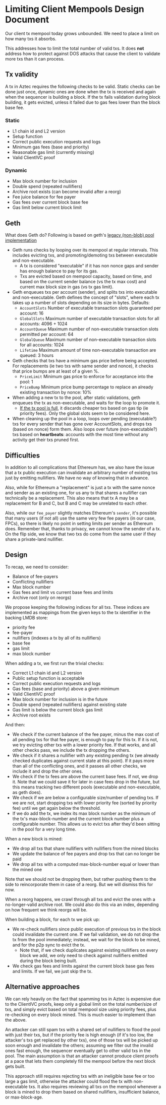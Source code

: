 # Limiting Client Mempools Design Document

Our client tx mempool today grows unbounded. We need to place a limit on how many txs it absorbs.

This addresses how to limit the total number of valid txs. It does **not** address how to protect against DOS attacks that cause the client to validate more txs than it can process.

## Tx validity

A tx in Aztec requires the following checks to be valid. Static checks can be done just once, dynamic ones are done when the tx is received and again when the sequencer is building a block. If the tx fails validation during block building, it gets evicted, unless it failed due to gas fees lower than the block base fee.

### Static

- L1 chain id and L2 version
- Setup function
- Correct public execution requests and logs
- Minimum gas fees (base and priority)
- Reasonable gas limit (currently missing)
- Valid ClientIVC proof

### Dynamic

- Max block number for inclusion
- Double spend (repeated nullifiers)
- Archive root exists (can become invalid after a reorg)
- Fee juice balance for fee payer
- Gas fees over current block base fee
- Gas limit below current block limit

## Geth

What does Geth do? Following is based on geth's [legacy (non-blob) pool implementation](https://github.com/ethereum/go-ethereum/blob/master/core/txpool/legacypool/legacypool.go)

- Geth runs checks by looping over its mempool at regular intervals. This includes evicting txs, and promoting/demoting txs between executable and non-executable.
  - A tx is considered "executable" if it has non nonce gaps and sender has enough balance to pay for its gas.
  - Txs are evicted based on mempool capacity, based on time, and based on the current sender balance (vs the tx max cost) and current max block size in gas (vs tx gas limit).
- Geth enqueues txs per account (sender), and splits txs into executable and non-executable. Geth defines the concept of "slots", where each tx takes up a number of slots depending on its size in bytes. Defaults:
  - `AccountSlots` Number of executable transaction slots guaranteed per account: 16
  - `GlobalSlots` Maximum number of executable transaction slots for all accounts: 4096 + 1024
  - `AccountQueue` Maximum number of non-executable transaction slots permitted per account: 64
  - `GlobalQueue` Maximum number of non-executable transaction slots for all accounts: 1024
  - `Lifetime` Maximum amount of time non-executable transaction are queued: 3 hours
- Geth checks that txs have a minimum gas price before being accepted. For replacements (ie two txs with same sender and nonce), it checks that price bumps are at least of a given %.
  - `PriceLimit` Minimum gas price to enforce for acceptance into the pool: 1
  - `PriceBump` Minimum price bump percentage to replace an already existing transaction by nonce: 10%
- When adding a new tx to the pool, after static validations, geth enqueues the tx as non-executable, and waits for the loop to promote it.
  - [If the tx pool is full](https://github.com/ethereum/go-ethereum/blob/80b8d7a13c20254a9cfb9f7cbca1ab00aa6a3b50/core/txpool/legacypool/legacypool.go#L691-L692), it discards cheaper txs based on gas tip (ie priority fees). Only the global slots seem to be considered here.
- When cleaning up the pool in a loop, loops over pending (executable?) txs for every sender that has gone over AccountSlots, and drops txs (based on nonce) form them. Also loops over future (non-executable?) txs based on **heartbeats**: accounts with the most time without any activity get their txs pruned first.

## Difficulties

In addition to all complications that Ethereum has, we also have the issue that a tx public execution can invalidate an arbitrary number of existing txs just by emitting nullifiers. We have no way of knowing that in advance.

Also, while for Ethereum a "replacement" is just a tx with the same nonce and sender as an existing one, for us any tx that shares a nullifier can technically be a replacement. This also means that tx A may be a replacement for B and C, but B and C may be unrelated to each other.

Also, while our `fee_payer` slightly matches Ethereum's `sender`, it's possible that many users (if not all) use the same very few fee payers (in our case, FPCs), so there is likely no point in setting limits per sender as Ethereum does. Remember that, thanks to privacy, we cannot know the sender of a tx. On the flip side, we know that two txs do come from the same user if they share a private-land nullifier.

## Design

To recap, we need to consider:

- Balance of fee-payers
- Conflicting nullifiers
- Max block number
- Gas fees and limit vs current base fees and limits
- Archive root (only on reorgs)

We propose keeping the following indices for all txs. These indices are implemented as mappings from the given keys to the tx identifier in the backing LMDB store:

- priority fee
- fee-payer
- nullifiers (indexes a tx by all of its nullifiers)
- base fee
- gas limit
- max block number

When adding a tx, we first run the trivial checks:

- Correct L1 chain id and L2 version
- Public setup function is acceptable
- Correct public execution requests and logs
- Gas fees (base and priority) above a given minimum
- Valid ClientIVC proof
- Max block number for inclusion is in the future
- Double spend (repeated nullifiers) against existing state
- Gas limit is below the current block gas limit
- Archive root exists

And then:

- We check if the current balance of the fee payer, minus the max cost of all pending txs for that fee payer, is enough to pay for this tx. If it is not, we try evicting other txs with a lower priority fee. If that works, and all other checks pass, we include the tx dropping the others.
- We check if it shares a nullifier with any existing pending tx (we already checked duplicates against current state at this point). If it pays more than all of the conflicting ones, and it passes all other checks, we include it and drop the other ones.
- We check if the tx fees are above the current base fees. If not, we drop it. Note that we could save it for later in case fees drop in the future, but this means tracking two different pools (executable and non-executable, as geth does).
- We check if we are below a configurable size/number of pending txs. If we are not, start dropping txs with lower priority fee (sorted by priority fee) until we get again below the threshold.
- If we do add the tx, we index its max block number as the minimum of the tx's max-block-number and the current block number plus a configurable number. This allows us to evict txs after they'd been sitting in the pool for a very long time.

When a new block is mined:

- We drop all txs that share nullifiers with nullifiers from the mined blocks
- We update the balance of fee payers and drop txs that can no longer be paid
- We drop all txs with a computed max-block-number equal or lower than the mined one

Note that we should not be dropping them, but rather pushing them to the side to reincorporate them in case of a reorg. But we will dismiss this for now.

When a reorg happens, we crawl through all txs and evict the ones with a no-longer-valid archive root. We could also do this via an index, depending on how frequent we think reorgs will be.

When building a block, for each tx we pick up:

- We re-check nullifiers since public execution of previous txs in the block could invalidate the current one. If we fail validation, we do not drop the tx from the pool immediately; instead, we wait for the block to be mined, and for the p2p sync to evict the tx.
  - Note that, if we check duplicates against existing nullifiers on every block we add, we only need to check against nullifiers emitted during the block being built.
- We check gas fees and limits against the current block base gas fees and limits. If we fail, we just skip the tx.

## Alternative approaches

We can rely heavily on the fact that spamming txs in Aztec is expensive due to the ClientIVC proofs, keep only a global limit on the total number/size of txs, and simply evict based on total mempool size using priority fees, plus re-checking on every block mined. This is much easier to implement than the above.

An attacker can still spam txs with a shared set of nullifiers to flood the pool with just their txs, but if the priority fee is high enough (if it's too low, the attacker's txs get replaced by other txs), one of those txs will be picked up soon enough and invalidate the others; assuming we filter out the invalid ones fast enough, the sequencer eventually get to other valid txs in the pool. The main assumption is that an attacker cannot produce client proofs at a pace that lets them completely fill the mempool before the next block gets built.

This approach still requires rejecting txs with an ineligible base fee or too large a gas limit, otherwise the attacker could flood the tx with non-executable txs. It also requires reviewing all txs on the mempool whenever a block is mined to drop them based on shared nullifiers, insufficient balance, or max-block-age.
